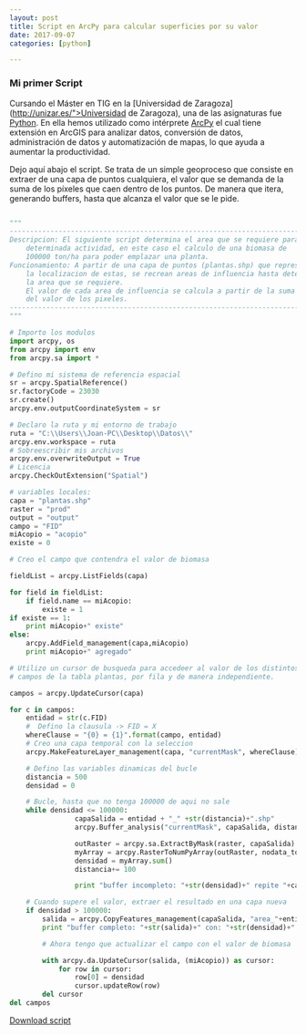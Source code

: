 ```yaml
---
layout: post
title: Script en ArcPy para calcular superficies por su valor
date: 2017-09-07
categories: [python]

---
```


### Mi primer Script

Cursando el Máster en TIG en la [Universidad de Zaragoza](http://unizar.es/">Universidad de Zaragoza), una de las asignaturas fue [Python](https://www.python.org/). En ella hemos utilizado como intérprete [ArcPy](http://desktop.arcgis.com/es/arcmap/10.3/analyze/arcpy/what-is-arcpy-.htm) el cual tiene extensión en ArcGIS para analizar datos, conversión de datos, administración de datos y automatización de mapas, lo que ayuda a aumentar la productividad.

Dejo aquí abajo el script. Se trata de un simple geoproceso que consiste en extraer de una capa de puntos cualquiera, el valor que se demanda de la suma de los píxeles que caen dentro de los puntos. De manera que itera, generando buffers, hasta que alcanza el valor que se le pide.

```python

"""
---------------------------------------------------------------------------
Descripcion: El siguiente script determina el area que se requiere para una
    determinada actividad, en este caso el calculo de una biomasa de
    100000 ton/ha para poder emplazar una planta.
Funcionamiento: A partir de una capa de puntos (plantas.shp) que representa
    la localizacion de estas, se recrean areas de influencia hasta determinar
    la area que se requiere.
    El valor de cada area de influencia se calcula a partir de la suma
    del valor de los pixeles.
---------------------------------------------------------------------------
"""

# Importo los modulos
import arcpy, os
from arcpy import env
from arcpy.sa import *

# Defino mi sistema de referencia espacial
sr = arcpy.SpatialReference()
sr.factoryCode = 23030
sr.create()
arcpy.env.outputCoordinateSystem = sr

# Declaro la ruta y mi entorno de trabajo
ruta = "C:\\Users\\Joan-PC\\Desktop\\Datos\\"
arcpy.env.workspace = ruta
# Sobreescribir mis archivos
arcpy.env.overwriteOutput = True
# Licencia
arcpy.CheckOutExtension("Spatial")

# variables locales:
capa = "plantas.shp"
raster = "prod"
output = "output"
campo = "FID"
miAcopio = "acopio"
existe = 0

# Creo el campo que contendra el valor de biomasa

fieldList = arcpy.ListFields(capa)

for field in fieldList:
    if field.name == miAcopio:
        existe = 1
if existe == 1:
    print miAcopio+" existe"
else:
    arcpy.AddField_management(capa,miAcopio)
    print miAcopio+" agregado"

# Utilizo un cursor de busqueda para accedeer al valor de los distintos
# campos de la tabla plantas, por fila y de manera independiente.

campos = arcpy.UpdateCursor(capa)

for c in campos:
    entidad = str(c.FID)
    #  Defino la clausula -> FID = X
    whereClause = "{0} = {1}".format(campo, entidad)
    # Creo una capa temporal con la seleccion
    arcpy.MakeFeatureLayer_management(capa, "currentMask", whereClause)

    # Defino las variables dinamicas del bucle
    distancia = 500
    densidad = 0

    # Bucle, hasta que no tenga 100000 de aqui no sale
    while densidad <= 100000:
                capaSalida = entidad + "_" +str(distancia)+".shp"
                arcpy.Buffer_analysis("currentMask", capaSalida, distancia, "FULL", "ROUND", "NONE", "", "PLANAR")

                outRaster = arcpy.sa.ExtractByMask(raster, capaSalida)
                myArray = arcpy.RasterToNumPyArray(outRaster, nodata_to_value=0)
                densidad = myArray.sum()
                distancia+= 100

                print "buffer incompleto: "+str(densidad)+" repite "+capaSalida

    # Cuando supere el valor, extraer el resultado en una capa nueva
    if densidad > 100000:
        salida = arcpy.CopyFeatures_management(capaSalida, "area_"+entidad+"_"+str(distancia))
        print "buffer completo: "+str(salida)+" con: "+str(densidad)+" valor"

        # Ahora tengo que actualizar el campo con el valor de biomasa

        with arcpy.da.UpdateCursor(salida, (miAcopio)) as cursor:
            for row in cursor:
                row[0] = densidad
                cursor.updateRow(row)
        del cursor
del campos
```

[Download script](https://github.com/JoanCano/Joanproject/blob/master/python_gis/joan_script.py)
